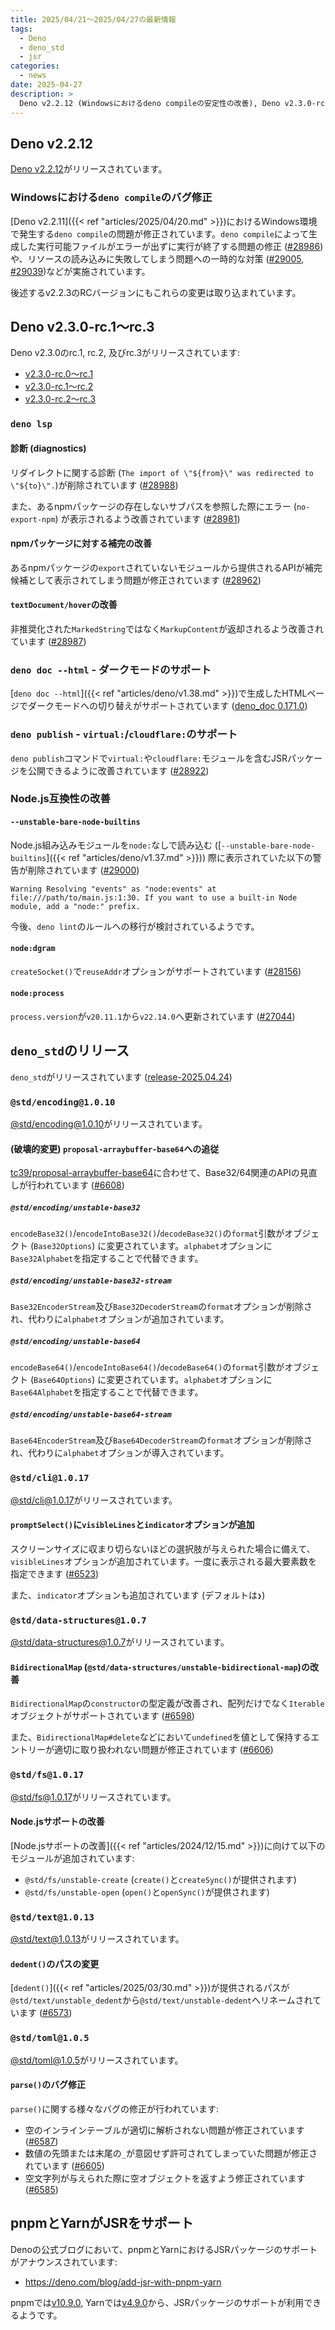 ```yaml
---
title: 2025/04/21〜2025/04/27の最新情報
tags:
  - Deno
  - deno_std
  - jsr
categories:
  - news
date: 2025-04-27
description: >
  Deno v2.2.12 (Windowsにおけるdeno compileの安定性の改善), Deno v2.3.0-rc.1〜rc.3 (deno lsp - npmパッケージのサブパスに関する振る舞いの改善, , deno doc --html - ダークモードのサポート, Node.js組み込みモジュールを`node:`なしで読み込んだ際の警告が削除), deno_stdのリリース (@std/encoding@1.0.10 - Base32/64関連APIの`proposal-arraybuffer-base64`への追従, @std/cli@1.0.17 - `promptSelect`へ`visibleLines`オプションが追加, @std/data-structures@1.0.7 - `BidirectionalMap`の改善, @std/fs@1.0.17 - Node.jsサポートの改善, @std/text@1.0.13 - `dedent`のパスが変更, @std/toml@1.0.5 - `parse`のバグ修正), pnpmとYarnがJSRをサポート
---
```


## Deno v2.2.12

[Deno v2.2.12](https://github.com/denoland/deno/releases/tag/v2.2.12)がリリースされています。

### Windowsにおける`deno compile`のバグ修正

[Deno v2.2.11]({{< ref "articles/2025/04/20.md" >}})におけるWindows環境で発生する`deno compile`の問題が修正されています。`deno compile`によって生成した実行可能ファイルがエラーが出ずに実行が終了する問題の修正 ([#28986](https://github.com/denoland/deno/pull/28986))や、リソースの読み込みに失敗してしまう問題への一時的な対策 ([#29005](https://github.com/denoland/deno/pull/29005), [#29039](https://github.com/denoland/deno/pull/29039))などが実施されています。

後述するv2.2.3のRCバージョンにもこれらの変更は取り込まれています。

## Deno v2.3.0-rc.1〜rc.3

Deno v2.3.0のrc.1, rc.2, 及びrc.3がリリースされています:

- [v2.3.0-rc.0〜rc.1](https://github.com/denoland/deno/compare/c1e037b8161a3901fe062045b030f8562cadfe6f...ff6fe8254cc9084e26e3804e3061e65abbe9cd9d)
- [v2.3.0-rc.1〜rc.2](https://github.com/denoland/deno/compare/ff6fe8254cc9084e26e3804e3061e65abbe9cd9d...4f5ac0acfc0e5395cd62ecb5278df71d5a4e86eb)
- [v2.3.0-rc.2〜rc.3](https://github.com/denoland/deno/compare/4f5ac0acfc0e5395cd62ecb5278df71d5a4e86eb...e1329df448e626664b414a0a6890fba3a16c23fe)

### `deno lsp`

#### 診断 (diagnostics)

リダイレクトに関する診断 (`The import of \"${from}\" was redirected to \"${to}\".`)が削除されています ([#28988](https://github.com/denoland/deno/pull/28988))

また、あるnpmパッケージの存在しないサブパスを参照した際にエラー (`no-export-npm`) が表示されるよう改善されています ([#28981](https://github.com/denoland/deno/pull/28981))

#### npmパッケージに対する補完の改善

あるnpmパッケージの`export`されていないモジュールから提供されるAPIが補完候補として表示されてしまう問題が修正されています ([#28962](https://github.com/denoland/deno/pull/28962))

#### `textDocument/hover`の改善

非推奨化された`MarkedString`ではなく`MarkupContent`が返却されるよう改善されています ([#28987](https://github.com/denoland/deno/pull/28987))

### `deno doc --html` - ダークモードのサポート

[`deno doc --html`]({{< ref "articles/deno/v1.38.md" >}})で生成したHTMLページでダークモードへの切り替えがサポートされています ([deno_doc 0.171.0](https://github.com/denoland/deno_doc/releases/tag/0.171.0))

### `deno publish` - `virtual:`/`cloudflare:`のサポート

`deno publish`コマンドで`virtual:`や`cloudflare:`モジュールを含むJSRパッケージを公開できるように改善されています ([#28922](https://github.com/denoland/deno/pull/28922))

### Node.js互換性の改善

#### `--unstable-bare-node-builtins`

Node.js組み込みモジュールを`node:`なしで読み込む ([`--unstable-bare-node-builtins`]({{< ref "articles/deno/v1.37.md" >}})) 際に表示されていた以下の警告が削除されています ([#29000](https://github.com/denoland/deno/pull/29000))
 
```shell
Warning Resolving "events" as "node:events" at file:///path/to/main.js:1:30. If you want to use a built-in Node module, add a "node:" prefix.
```

今後、`deno lint`のルールへの移行が検討されているようです。

#### `node:dgram`

`createSocket()`で`reuseAddr`オプションがサポートされています ([#28156](https://github.com/denoland/deno/pull/28156))

#### `node:process`

`process.version`が`v20.11.1`から`v22.14.0`へ更新されています ([#27044](https://github.com/denoland/deno/pull/27044))

## `deno_std`のリリース

`deno_std`がリリースされています ([release-2025.04.24](https://github.com/denoland/std/releases/tag/release-2025.04.24))

### `@std/encoding@1.0.10`

[@std/encoding@1.0.10](https://jsr.io/@std/encoding@1.0.10)がリリースされています。

#### (**破壊的変更**) `proposal-arraybuffer-base64`への追従

[tc39/proposal-arraybuffer-base64](https://github.com/tc39/proposal-arraybuffer-base64)に合わせて、Base32/64関連のAPIの見直しが行われています ([#6608](https://github.com/denoland/std/pull/6608))

##### `@std/encoding/unstable-base32`

`encodeBase32()`/`encodeIntoBase32()`/`decodeBase32()`の`format`引数がオブジェクト (`Base32Options`) に変更されています。`alphabet`オプションに`Base32Alphabet`を指定することで代替できます。

##### `@std/encoding/unstable-base32-stream`

`Base32EncoderStream`及び`Base32DecoderStream`の`format`オプションが削除され、代わりに`alphabet`オプションが追加されています。

##### `@std/encoding/unstable-base64`

`encodeBase64()`/`encodeIntoBase64()`/`decodeBase64()`の`format`引数がオブジェクト (`Base64Options`) に変更されています。`alphabet`オプションに`Base64Alphabet`を指定することで代替できます。

##### `@std/encoding/unstable-base64-stream`

`Base64EncoderStream`及び`Base64DecoderStream`の`format`オプションが削除され、代わりに`alphabet`オプションが導入されています。

### `@std/cli@1.0.17`

[@std/cli@1.0.17](https://jsr.io/@std/cli@1.0.17)がリリースされています。

#### `promptSelect()`に`visibleLines`と`indicator`オプションが追加

スクリーンサイズに収まり切らないほどの選択肢が与えられた場合に備えて、`visibleLines`オプションが追加されています。一度に表示される最大要素数を指定できます ([#6523](https://github.com/denoland/std/pull/6523))

また、`indicator`オプションも追加されています (デフォルトは`❯`)

### `@std/data-structures@1.0.7`

[@std/data-structures@1.0.7](https://jsr.io/@std/data-structures@1.0.7)がリリースされています。

#### `BidirectionalMap` (`@std/data-structures/unstable-bidirectional-map`)の改善

`BidirectionalMap`の`constructor`の型定義が改善され、配列だけでなく`Iterable`オブジェクトがサポートされています ([#6598](https://github.com/denoland/std/pull/6598))

また、`BidirectionalMap#delete`などにおいて`undefined`を値として保持するエントリーが適切に取り扱われない問題が修正されています ([#6606](https://github.com/denoland/std/pull/6606))

### `@std/fs@1.0.17`

[@std/fs@1.0.17](https://jsr.io/@std/fs@1.0.17)がリリースされています。

#### Node.jsサポートの改善

[Node.jsサポートの改善]({{< ref "articles/2024/12/15.md" >}})に向けて以下のモジュールが追加されています:

- `@std/fs/unstable-create` (`create()`と`createSync()`が提供されます)
- `@std/fs/unstable-open` (`open()`と`openSync()`が提供されます)

### `@std/text@1.0.13`

[@std/text@1.0.13](https://jsr.io/@std/text@1.0.13)がリリースされています。

#### `dedent()`のパスの変更

[`dedent()`]({{< ref "articles/2025/03/30.md" >}})が提供されるパスが`@std/text/unstable_dedent`から`@std/text/unstable-dedent`へリネームされています ([#6573](https://github.com/denoland/std/pull/6573))

### `@std/toml@1.0.5`

[@std/toml@1.0.5](https://jsr.io/@std/toml@1.0.5)がリリースされています。

#### `parse()`のバグ修正

`parse()`に関する様々なバグの修正が行われています:

- 空のインラインテーブルが適切に解析されない問題が修正されています ([#6587](https://github.com/denoland/std/pull/6587))
- 数値の先頭または末尾の`_`が意図せず許可されてしまっていた問題が修正されています ([#6605](https://github.com/denoland/std/pull/6605))
- 空文字列が与えられた際に空オブジェクトを返すよう修正されています ([#6585](https://github.com/denoland/std/pull/6585))

## pnpmとYarnがJSRをサポート

Denoの公式ブログにおいて、pnpmとYarnにおけるJSRパッケージのサポートがアナウンスされています:

- https://deno.com/blog/add-jsr-with-pnpm-yarn

pnpmでは[v10.9.0](https://github.com/pnpm/pnpm/releases/tag/v10.9.0), Yarnでは[v4.9.0](https://github.com/yarnpkg/berry/releases/tag/%40yarnpkg%2Fcli%2F4.9.0)から、JSRパッケージのサポートが利用できるようです。
